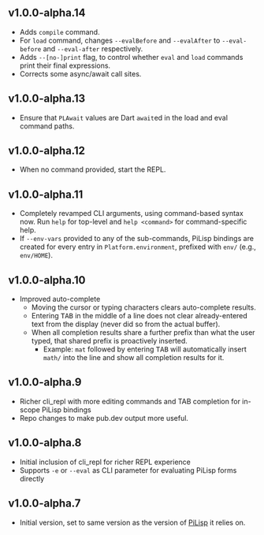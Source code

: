 ## v1.0.0-alpha.14

* Adds `compile` command.
* For `load` command, changes `--evalBefore` and `--evalAfter` to `--eval-before` and `--eval-after` respectively.
* Adds `--[no-]print` flag, to control whether `eval` and `load` commands print their final expressions.
* Corrects some async/await call sites.

## v1.0.0-alpha.13

* Ensure that `PLAwait` values are Dart `await`ed in the load and eval command paths.

## v1.0.0-alpha.12

* When no command provided, start the REPL.

## v1.0.0-alpha.11

* Completely revamped CLI arguments, using command-based syntax now. Run `help` for top-level and `help <command>` for command-specific help.
* If `--env-vars` provided to any of the sub-commands, PiLisp bindings are created for every entry in `Platform.environment`, prefixed with `env/` (e.g., `env/HOME`).

## v1.0.0-alpha.10

* Improved auto-complete
   * Moving the cursor or typing characters clears auto-complete results.
   * Entering <kbd>TAB</kbd> in the middle of a line does not clear already-entered text from the display (never did so from the actual buffer).
   * When all completion results share a further prefix than what the user typed, that shared prefix is proactively inserted.
      * Example: `mat` followed by entering <kbd>TAB</kbd> will automatically insert `math/` into the line and show all completion results for it.

## v1.0.0-alpha.9

* Richer cli_repl with more editing commands and TAB completion for in-scope PiLisp bindings
* Repo changes to make pub.dev output more useful.

## v1.0.0-alpha.8

* Initial inclusion of cli_repl for richer REPL experience
* Supports `-e` or `--eval` as CLI parameter for evaluating PiLisp forms directly

## v1.0.0-alpha.7

- Initial version, set to same version as the version of [PiLisp](https://github.com/pilisp/pilisp) it relies on.
